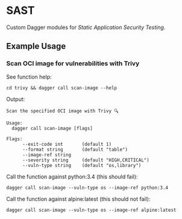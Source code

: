 # SAST
Custom Dagger modules for *Static Application Security Testing*.


## Example Usage  

### Scan OCI image for vulnerabilities with Trivy
See function help:  
```console
cd trivy && dagger call scan-image --help
```  

Output:  
```console
Scan the specified OCI image with Trivy 🔍

Usage:
  dagger call scan-image [flags]

Flags:
      --exit-code int       (default 1)
      --format string       (default "table")
      --image-ref string   
      --severity string     (default "HIGH,CRITICAL")
      --vuln-type string    (default "os,library")  
```  
Call the function against python:3.4 (this should fail):  
```console
dagger call scan-image --vuln-type os --image-ref python:3.4
```  

Call the function against alpine:latest (this should not fail):  
```console
dagger call scan-image --vuln-type os --image-ref alpine:latest
```  





